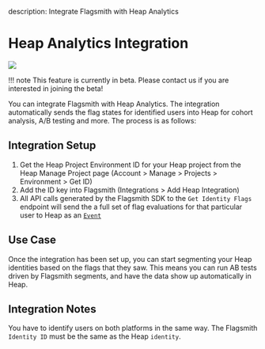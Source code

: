 description: Integrate Flagsmith with Heap Analytics

# Heap Analytics Integration

<img src="/images/integrations/heap/heap-logo.svg"/>

!!! note
    This feature is currently in beta. Please contact us if you are interested in joining the beta!

You can integrate Flagsmith with Heap Analytics. The integration automatically sends the flag states for identified users into Heap for cohort analysis, A/B testing and more. The process is as follows:

## Integration Setup

1. Get the Heap Project Environment ID for your Heap project from the Heap Manage Project page (Account > Manage > Projects > Environment > Get ID)
2. Add the ID key into Flagsmith (Integrations > Add Heap Integration)
3. All API calls generated by the Flagsmith SDK to the `Get Identity Flags` endpoint will send the a full set of flag evaluations for that particular user to Heap as an [`Event`](https://developers.heap.io/reference#track-1)

## Use Case

Once the integration has been set up, you can start segmenting your Heap identities based on the flags that they saw. This means you can run AB tests driven by Flagsmith segments, and have the data show up automatically in Heap.

## Integration Notes

You have to identify users on both platforms in the same way. The Flagsmith `Identity ID` must be the same as the Heap `identity`.
